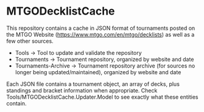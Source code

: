 # MTGODecklistCache
This repository contains a cache in JSON format of tournaments posted on the MTGO Website (https://www.mtgo.com/en/mtgo/decklists) as well as a few other sources.

* Tools -> Tool to update and validate the repository
* Tournaments -> Tournament repository, organized by website and date
* Tournaments-Archive -> Tournament repository archive (for sources no longer being updated/maintained), organized by website and date

Each JSON file contains a tournament object, an array of decks, plus standings and bracket information when appropriate. Check Tools/MTGODecklistCache.Updater.Model to see exactly what these entities contain.
